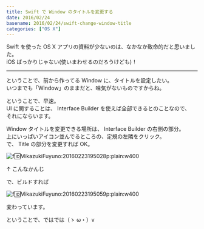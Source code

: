 ```yaml
---
title: Swift で Window のタイトルを変更する
date: 2016/02/24
basename: 2016/02/24/swift-change-window-title
categories: ["OS X"]
---
```


Swift を使った OS X アプリの資料が少ないのは、なかなか致命的だと思いました。  
iOS ばっかりじゃない(使いまわせるのだろうけども)！

---

ということで、前から作ってる Window に、タイトルを設定したい。  
いつまでも「Window」のままだと、味気がないものですからね。

ということで、早速。  
UI に関することは、 Interface Builder を使えば全部できるとのことなので、  
それにならいます。

Window タイトルを変更できる場所は、 Interface Builder の右側の部分。  
上にいっぱいアイコン並んでるところの、定規の左隣をクリック。  
で、 Title の部分を変更すれば OK。

![f:id:MikazukiFuyuno:20160223195028p:plain:w400](https://assets.natsuneko.blog/images/20160223/20160223195028.png "f:id:MikazukiFuyuno:20160223195028p:plain:w400")

↑ こんなかんじ

で、ビルドすれば

![f:id:MikazukiFuyuno:20160223195059p:plain:w400](https://assets.natsuneko.blog/images/20160223/20160223195059.png "f:id:MikazukiFuyuno:20160223195059p:plain:w400")

変わっています。

ということで、ではでは（ゝ ω・）v
